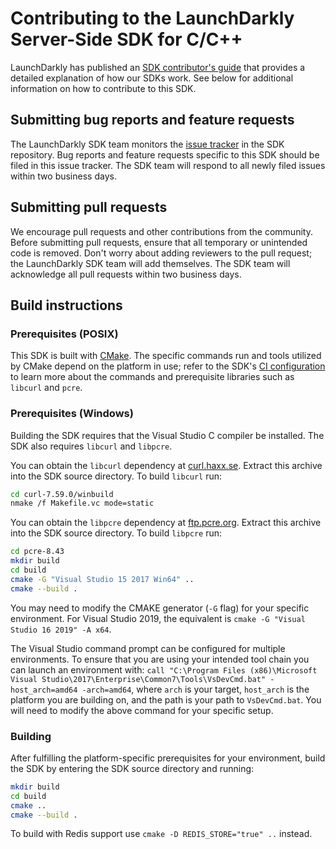 # Contributing to the LaunchDarkly Server-Side SDK for C/C++

LaunchDarkly has published an [SDK contributor's guide](https://docs.launchdarkly.com/sdk/concepts/contributors-guide) that provides a detailed explanation of how our SDKs work. See below for additional information on how to contribute to this SDK.

## Submitting bug reports and feature requests

The LaunchDarkly SDK team monitors the [issue tracker](https://github.com/launchdarkly/c-server-sdk/issues) in the SDK repository. Bug reports and feature requests specific to this SDK should be filed in this issue tracker. The SDK team will respond to all newly filed issues within two business days.

## Submitting pull requests

We encourage pull requests and other contributions from the community. Before submitting pull requests, ensure that all temporary or unintended code is removed. Don't worry about adding reviewers to the pull request; the LaunchDarkly SDK team will add themselves. The SDK team will acknowledge all pull requests within two business days.

## Build instructions

### Prerequisites (POSIX)

This SDK is built with [CMake](https://cmake.org/). The specific commands run and tools utilized by CMake depend on the platform in use; refer to the SDK's [CI configuration](.circleci/config.yml) to learn more about the commands and prerequisite libraries such as `libcurl` and `pcre`.

### Prerequisites (Windows)

Building the SDK requires that the Visual Studio C compiler be installed. The SDK also requires `libcurl` and `libpcre`.

You can obtain the `libcurl` dependency at [curl.haxx.se](https://curl.haxx.se/download/curl-7.59.0.zip). Extract this archive into the SDK source directory. To build `libcurl` run:

```bash
cd curl-7.59.0/winbuild
nmake /f Makefile.vc mode=static
```

You can obtain the `libpcre` dependency at [ftp.pcre.org](https://ftp.pcre.org/pub/pcre/pcre-8.43.zip). Extract this archive into the SDK source directory. To build `libpcre` run:

```bash
cd pcre-8.43
mkdir build
cd build
cmake -G "Visual Studio 15 2017 Win64" ..
cmake --build .
```

You may need to modify the CMAKE generator (`-G` flag) for your specific environment. For Visual Studio 2019, the equivalent is `cmake -G "Visual Studio 16 2019" -A x64`.

The Visual Studio command prompt can be configured for multiple environments. To ensure that you are using your intended tool chain you can launch an environment with: `call "C:\Program Files (x86)\Microsoft Visual Studio\2017\Enterprise\Common7\Tools\VsDevCmd.bat" -host_arch=amd64 -arch=amd64`, where `arch` is your target, `host_arch` is the platform you are building on, and the path is your path to `VsDevCmd.bat`. You will need to modify the above command for your specific setup.

### Building

After fulfilling the platform-specific prerequisites for your environment, build the SDK by entering the SDK source directory and running:

```bash
mkdir build
cd build
cmake ..
cmake --build .
```

To build with Redis support use `cmake -D REDIS_STORE="true" ..` instead.
